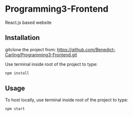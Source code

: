 # Programming3-Frontend

React.js based website

## Installation

gitclone the project from: https://github.com/Benedict-Carling/Programming3-Frontend.git

Use terminal inside root of the project to type:

```bash
npm install
```
## Usage

To host locally, use terminal inside root of the project to type:
```bash
npm start
```
